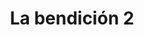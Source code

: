 ---
title: "La bendición 2"
url: /general-jose-de-san-martin/la-bendicion-2-avenida-brown/
shop: Gemüse & Obst
---